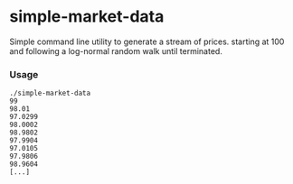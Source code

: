 # simple-market-data

Simple command line utility to generate a stream of prices. starting at 100
and following a log-normal random walk until terminated.

### Usage
```shell
./simple-market-data
99
98.01
97.0299
98.0002
98.9802
97.9904
97.0105
97.9806
98.9604
[...]
```
